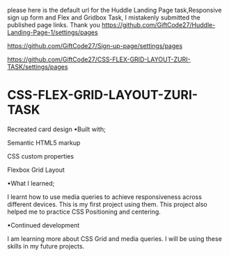 please here is the default url for the Huddle Landing Page task,Responsive sign up form and Flex and Gridbox Task, I mistakenly submitted the published page links. Thank you
https://github.com/GiftCode27/Huddle-Landing-Page-1/settings/pages

https://github.com/GiftCode27/Sign-up-page/settings/pages

https://github.com/GiftCode27/CSS-FLEX-GRID-LAYOUT-ZURI-TASK/settings/pages

# CSS-FLEX-GRID-LAYOUT-ZURI-TASK
Recreated card design
▪Built with;

Semantic HTML5 markup

CSS custom properties

Flexbox
Grid Layout

▪What I learned;

I learnt how to use media queries to achieve responsiveness across different devices. This is my first project using them. This project also helped me to practice CSS Positioning and centering.

▪Continued development

I am learning more about CSS Grid and media queries. I will be using these skills in my future projects.
